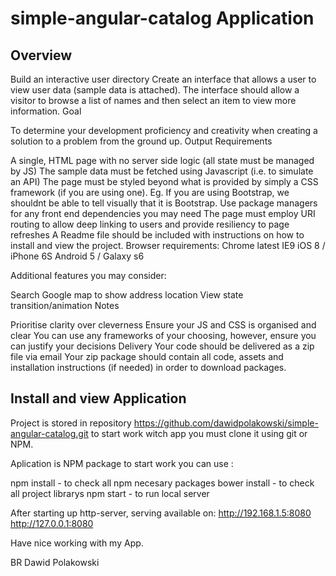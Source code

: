 # simple-angular-catalog Application


## Overview

Build an interactive user directory
Create an interface that allows a user to view user data (sample data is attached). The interface should allow a visitor to browse a list of names and then select an item to view more information.
Goal
 
To determine your development proficiency and creativity when creating a solution to a problem from the ground up.
Output Requirements
 
A single, HTML page with no server side logic (all state must be managed by JS)
The sample data must be fetched using Javascript (i.e. to simulate an API)
The page must be styled beyond what is provided by simply a CSS framework (if you are using one). Eg. If you are using Bootstrap, we shouldnt be able to tell visually that it is Bootstrap.
Use package managers for any front end dependencies you may need
The page must employ URI routing to allow deep linking to users and provide resiliency to page refreshes
A Readme file should be included with instructions on how to install and view the project.
Browser requirements:
Chrome latest
IE9
iOS 8 / iPhone 6S
Android 5 / Galaxy s6

Additional features you may consider:
 
Search
Google map to show address location
View state transition/animation
Notes
 
Prioritise clarity over cleverness
Ensure your JS and CSS is organised and clear
You can use any frameworks of your choosing, however, ensure you can justify your decisions
Delivery
Your code should be delivered as a zip file via email
Your zip package should contain all code, assets and installation instructions (if needed) in order to download packages.


## Install and view Application

Project is stored in repository https://github.com/dawidpolakowski/simple-angular-catalog.git
to start work witch app you must clone it using git or NPM.

Aplication is NPM package to start work you can use :

 npm install    - to check all npm necesary packages
 bower install  - to check all project librarys 
 npm start      - to run local server 
 

After starting up http-server, serving available on:
  http://192.168.1.5:8080
  http://127.0.0.1:8080

Have nice working with my App.

BR
Dawid Polakowski

